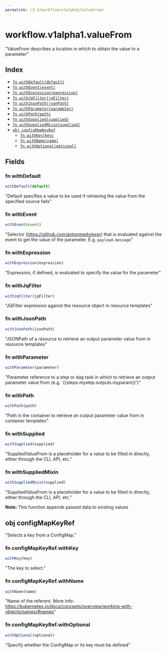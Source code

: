 ```yaml
---
permalink: /3.3/workflow/v1alpha1/valueFrom/
---
```


# workflow.v1alpha1.valueFrom

"ValueFrom describes a location in which to obtain the value to a parameter"

## Index

* [`fn withDefault(default)`](#fn-withdefault)
* [`fn withEvent(event)`](#fn-withevent)
* [`fn withExpression(expression)`](#fn-withexpression)
* [`fn withJqFilter(jqFilter)`](#fn-withjqfilter)
* [`fn withJsonPath(jsonPath)`](#fn-withjsonpath)
* [`fn withParameter(parameter)`](#fn-withparameter)
* [`fn withPath(path)`](#fn-withpath)
* [`fn withSupplied(supplied)`](#fn-withsupplied)
* [`fn withSuppliedMixin(supplied)`](#fn-withsuppliedmixin)
* [`obj configMapKeyRef`](#obj-configmapkeyref)
  * [`fn withKey(key)`](#fn-configmapkeyrefwithkey)
  * [`fn withName(name)`](#fn-configmapkeyrefwithname)
  * [`fn withOptional(optional)`](#fn-configmapkeyrefwithoptional)

## Fields

### fn withDefault

```ts
withDefault(default)
```

"Default specifies a value to be used if retrieving the value from the specified source fails"

### fn withEvent

```ts
withEvent(event)
```

"Selector (https://github.com/antonmedv/expr) that is evaluated against the event to get the value of the parameter. E.g. `payload.message`"

### fn withExpression

```ts
withExpression(expression)
```

"Expression, if defined, is evaluated to specify the value for the parameter"

### fn withJqFilter

```ts
withJqFilter(jqFilter)
```

"JQFilter expression against the resource object in resource templates"

### fn withJsonPath

```ts
withJsonPath(jsonPath)
```

"JSONPath of a resource to retrieve an output parameter value from in resource templates"

### fn withParameter

```ts
withParameter(parameter)
```

"Parameter reference to a step or dag task in which to retrieve an output parameter value from (e.g. '{{steps.mystep.outputs.myparam}}')"

### fn withPath

```ts
withPath(path)
```

"Path in the container to retrieve an output parameter value from in container templates"

### fn withSupplied

```ts
withSupplied(supplied)
```

"SuppliedValueFrom is a placeholder for a value to be filled in directly, either through the CLI, API, etc."

### fn withSuppliedMixin

```ts
withSuppliedMixin(supplied)
```

"SuppliedValueFrom is a placeholder for a value to be filled in directly, either through the CLI, API, etc."

**Note:** This function appends passed data to existing values

## obj configMapKeyRef

"Selects a key from a ConfigMap."

### fn configMapKeyRef.withKey

```ts
withKey(key)
```

"The key to select."

### fn configMapKeyRef.withName

```ts
withName(name)
```

"Name of the referent. More info: https://kubernetes.io/docs/concepts/overview/working-with-objects/names/#names"

### fn configMapKeyRef.withOptional

```ts
withOptional(optional)
```

"Specify whether the ConfigMap or its key must be defined"